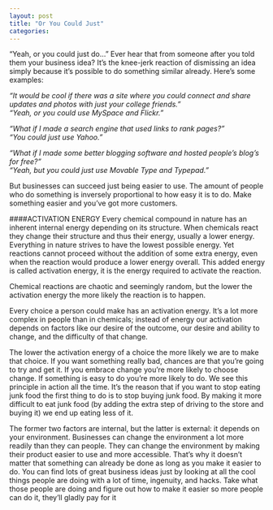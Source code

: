 ```yaml
---
layout: post
title: "Or You Could Just"
categories: 
---
```


“Yeah, or you could just do…” Ever hear that from someone after you told them your business idea? It’s the knee-jerk reaction of dismissing an idea simply because it’s possible to do something similar already. Here’s some examples:

*“It would be cool if there was a site where you could connect and share updates and photos with just your college friends.”*  
*“Yeah, or you could use MySpace and Flickr.”*


*“What if I made a search engine that used links to rank pages?”*  
*“You could just use Yahoo.”*


*“What if I made some better blogging software and hosted people’s blog’s for free?”*  
*“Yeah, but you could just use Movable Type and Typepad.”*

But businesses can succeed just being easier to use. The amount of people who do something is inversely proportional to how easy it is to do. Make something easier and you’ve got more customers.

####ACTIVATION ENERGY
Every chemical compound in nature has an inherent internal energy depending on its structure. When chemicals react they change their structure and thus their energy, usually a lower energy. Everything in nature strives to have the lowest possible energy. Yet reactions cannot proceed without the addition of some extra energy, even when the reaction would produce a lower energy overall. This added energy is called activation energy, it is the energy required to activate the reaction.

Chemical reactions are chaotic and seemingly random, but the lower the activation energy the more likely the reaction is to happen.

Every choice a person could make has an activation energy. It’s a lot more complex in people than in chemicals; instead of energy our activation depends on factors like our desire of the outcome, our desire and ability to change, and the difficulty of that change.

The lower the activation energy of a choice the more likely we are to make that choice. If you want something really bad, chances are that you’re going to try and get it. If you embrace change you’re more likely to choose change. If something is easy to do you’re more likely to do. We see this principle in action all the time. It’s the reason that if you want to stop eating junk food the first thing to do is to stop buying junk food. By making it more difficult to eat junk food (by adding the extra step of driving to the store and buying it) we end up eating less of it.

The former two factors are internal, but the latter is external: it depends on your environment. Businesses can change the environment a lot more readily than they can people. They can change the environment by making their product easier to use and more accessible. That’s why it doesn’t matter that something can already be done as long as you make it easier to do. You can find lots of great business ideas just by looking at all the cool things people are doing with a lot of time, ingenuity, and hacks. Take what those people are doing and figure out how to make it easier so more people can do it, they’ll gladly pay for it
